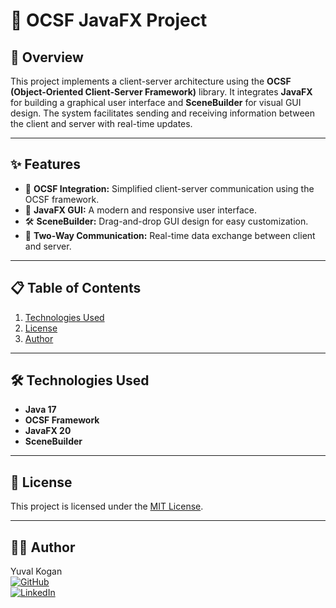 # 🌟 OCSF JavaFX Project

## 📖 Overview
This project implements a client-server architecture using the **OCSF (Object-Oriented Client-Server Framework)** library. It integrates **JavaFX** for building a graphical user interface and **SceneBuilder** for visual GUI design. The system facilitates sending and receiving information between the client and server with real-time updates.

---

## ✨ Features
- 🚀 **OCSF Integration:** Simplified client-server communication using the OCSF framework.
- 🎨 **JavaFX GUI:** A modern and responsive user interface.
- 🛠️ **SceneBuilder:** Drag-and-drop GUI design for easy customization.
- 🔄 **Two-Way Communication:** Real-time data exchange between client and server.

---

## 📋 Table of Contents
1. [Technologies Used](#technologies-used)
2. [License](#license)
3. [Author](#author)

---


## 🛠️ Technologies Used
- **Java 17**
- **OCSF Framework**
- **JavaFX 20**
- **SceneBuilder**

---

## 📝 License
This project is licensed under the [MIT License](LICENSE).

---

## 👨‍💻 Author
Yuval Kogan  
[![GitHub](https://img.shields.io/badge/GitHub-KoganTheDev-181717?style=for-the-badge&logo=github)](https://github.com/KoganTheDev)  
[![LinkedIn](https://img.shields.io/badge/LinkedIn-Yuval%20Kogan-0077B5?style=for-the-badge&logo=linkedin)](https://www.linkedin.com/in/yuval-kogan/)
